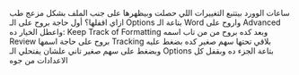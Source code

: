 ساعات الوورد بيتتبع التغييرات اللي حصلت وبيظهرها على جنب الملف بشكل مزعج طب ازاي اقفلها؟ أول حاجة بروح على الـ Options بتاعة الـ Word واروح على Advanced واعطل الخيار ده: Keep Track of Formatting
وبعد كده بروح من من تاب اسمه Review بروح على حاجة اسمها Tracking بلاقي تحتها سهم صغير كده بضغط عليه وبضغط على سهم صغير تاني علشان يفتحلي الـ Options بتاعة الجزء ده وبقفل كل الاعدادات من جوه 

